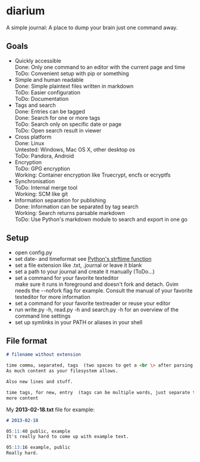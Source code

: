 diarium
=======

A simple journal: A place to dump your brain just one command away.

## Goals
- Quickly accessible  
  Done: Only one command to an editor with the current page and time  
  ToDo: Convenient setup with pip or something
- Simple and human readable  
  Done: Simple plaintext files written in markdown  
  ToDo: Easier configuration  
  ToDo: Documentation
- Tags and search  
  Done: Entries can be tagged  
  Done: Search for one or more tags  
  ToDo: Search only on specific date or page  
  ToDo: Open search result in viewer
- Cross platform  
  Done: Linux  
  Untested: Windows, Mac OS X, other desktop os  
  ToDo: Pandora, Android  
- Encryption  
  ToDo: GPG encryption  
  Working: Container encryption like Truecrypt, encfs or ecryptfs  
- Synchronisation  
  ToDo: Internal merge tool  
  Working: SCM like git
- Information separation for publishing  
  Done: Information can be separated by tag search  
  Working: Search returns parsable markdown  
  ToDo: Use Python's markdown module to search and export in one go  

## Setup
- open config.py
- set date- and timeformat
  see [Python's strftime function](http://docs.python.org/2/library/time.html#time.strftime)
- set a file extension like .txt, .journal or leave it blank
- set a path to your journal and create it manually (ToDo...)
- set a command for your favorite texteditor  
  make sure it runs in foreground and doesn't fork and detach. Gvim needs the --nofork flag for example. Consult the manual of your favorite texteditor for more information
- set a command for your favorite textreader or reuse your editor
- run write.py -h, read.py -h and search.py -h for an overview of the command line settings
- set up symlinks in your PATH or aliases in your shell

## File format
``` markdown
# filename without extension

time comma, separated, tags  (two spaces to get a <br \> after parsing the markdown)
As much content as your filesystem allows.

Also new lines and stuff.

time tags, for new, entry  (tags can be multiple words, just separate them by commas)
more content
```
My __2013-02-18.txt__ file for example:
``` markdown
# 2013-02-18

05:11:40 public, example  
It's really hard to come up with example text.

05:13:16 example, public  
Really hard.
```
